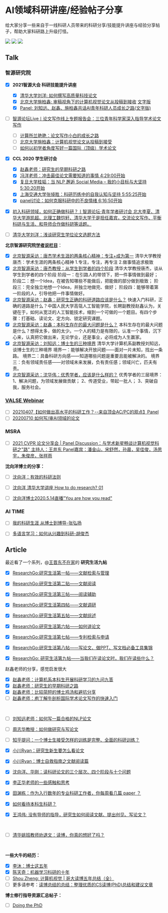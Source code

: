 # AI领域科研讲座/经验帖子分享

给大家分享一些来自于一线科研人员带来的科研分享/技能提升讲座与经验分享帖子，帮助大家科研路上升级打怪。

![](https://img.shields.io/badge/build-welcome%20to%20contribute%EF%BC%81-brightgreen.svg) ![](https://img.shields.io/github/stars/SinclairCoder/do-research-in-AI?style=social) ![](https://img.shields.io/github/contributors/SinclairCoder/do-research-in-AI?style=social)

## Talk

### 智源研究院
- [x] **2021智源大会 科研技能提升讲座**
  - [x] [清华大学刘洋: 如何撰写高质量科技论文](https://www.bilibili.com/video/BV1QK4y1g71C)
  - [x] [北京大学施柏鑫: 审稿视角下的计算机视觉论文从投稿到接收](https://www.bilibili.com/video/BV1p64y1R7JP) [文字版](https://mp.weixin.qq.com/s?__biz=MzA5ODEzMjIyMA==&mid=2247612318&idx=1&sn=b54621e959c2f4850a3fcc7486e0199a&chksm=90953e0da7e2b71b660dc0a7feefbf08a26db78bee5eaba73bf277ee0562b98d6d32a4a1d093&mpshare=1&scene=23&srcid=0623cDFA9oHwwdz4aCtpF8di&sharer_sharetime=1624455513912&sharer_shareid=e3fac610a51f80cbddf092286e1a80a1#rd)
  - [x] [Panel: 刘知远、赵鑫、施柏鑫共话AI青年科研人员成长之路(文字版)](https://mp.weixin.qq.com/s?__biz=MzA5ODEzMjIyMA==&mid=2247609974&idx=1&sn=8f7e24564b905893536d536bb06f6471&chksm=909527e5a7e2aef35cf35cc93b4cacafa8e1b2a63e8af6627e25d91348f3884364c81ef05bc8&mpshare=1&scene=23&srcid=0612Y2h0bzkx8ZVAkkmWCfik&sharer_sharetime=1623471321678&sharer_shareid=e3fac610a51f80cbddf092286e1a80a1#rd)

- [ ] [智源论坛Live丨论文写作线上专题报告会：三位青年科学家深入指导学术论文写作](https://www.bilibili.com/video/BV1n7411o7dU)
  - [ ] [计算所兰艳艳：论文写作小白的成长之路](https://www.bilibili.com/video/BV1n7411o7dU?p=1)
  - [ ] [北京大学施柏鑫：计算机视觉论文从投稿到接受](https://www.bilibili.com/video/BV1Ha4y1x7sk)
  - [ ] [如何以初学者角度写好一篇国际（顶级）学术论文](https://www.bilibili.com/video/BV1n7411o7dU?p=3)

- [x] **CCL 2020 学生研讨会**
  - [x] [赵鑫老师：研究生的早期科研之路](https://www.bilibili.com/video/BV1cD4y1R7WL)
  - [x] [冯洋老师：冲击最佳论文需要知道的事情 4:29:00开始](https://www.bilibili.com/video/BV1zA411j7h5)
  - [x] [复旦大学桂韬：当 NLP 邂逅 Social Media – 我的小目标与大坚持 5:30:20开始](https://www.bilibili.com/video/BV1zA411j7h5)
  - [x] [上海交通大学张倬胜：科研历练中的自我认知与坚持 5:55:25开始](https://www.bilibili.com/video/BV1zA411j7h5)
  - [x] [panel讨论：如何克服科研中的不良情绪 6:16:50开始](https://www.bilibili.com/video/BV1zA411j7h5)
- [x] [初入科研领域，如何正确做科研？丨智源论坛·青年学者研讨会 北大李夏、清华大学游凯超、北理工魏恺轩、清华大学于是担任嘉宾，交流论文写作、平衡科研与生活、和导师合作做科研等话题。](https://www.bilibili.com/video/BV1A54y1D7HX)

- [ ] [清华大学刘洋：浅谈研究生学位论文选题方法](https://www.bilibili.com/video/BV1fE411g7Kj)





**北京智源研究院[学者说栏目](https://space.bilibili.com/424100065/channel/detail?cid=150211)**：

- [x] [北京智源采访：唐杰学术生涯的两条核心精神：专注+成为第一](https://www.bilibili.com/video/BV1uK411A7JR)  清华大学教授唐杰：学术生涯的两条核心精神 1.专注，专注，再专注 2.做事情追求极致
- [x] [北京智源采访：唐杰教授：从学生到学者的四个阶段](https://www.bilibili.com/video/BV1ay4y1k721) 清华大学教授唐杰，谈从学生到学者的四个阶段 阶段一：在引路人的带领下，把一件事情做到最好； 阶段二：想一个Idea，在被告知哪些不能做后，把能做的部分做到极致； 阶段三：完全独立地想一个Idea，并独立地做完、做好； 阶段四：能够带着第一阶段的人，引导他把一件事情做好。
- [x] [北京智源采访：赵鑫：研究生正确的科研道路应该是什么？](https://www.bilibili.com/video/BV1RK4y177dw) 快速入门科研，正确的道路是什么？中国人民大学高瓴人工智能学院，长聘副教授赵鑫认为，关键在于，如何从宽泛的人工智能技术，缩到一个可做的一个题目。有四个步骤：打基础、读论文、定方向、锁定研究课题。
- [x] [北京智源采访：赵鑫：本科生存在的最大问题是什么？](https://www.bilibili.com/video/BV1NV411y7oM) 本科生存在的最大问题是什么？想得太多，做的太少。一个人的精力是有限的，认准一个事情，沉下心来，认真把它做出来，无论学业，还是事业，必将成为人生赢家。
- [x] [北京智源采访：刘知远：博士生的三种境界](https://www.bilibili.com/video/BV1ra4y1j7pc)  清华大学计算机系副教授刘知远，谈博士生的三种境界 境界一：能够解决开放问题——面对一片未知，找出一条路。 境界二：具备科研方向感——知道哪些问题是重要且能被解决的。 境界三：负有领域责任感——对领域未来发展，负有责任感；领域兴亡，匹夫有责。
- [x] [北京智源采访：沈华伟：优秀学者，应该是什么样的？](https://www.bilibili.com/video/BV14p4y1k7bx) 优秀学者的三层境界： 1、解决问题，为领域发展做贡献； 2、传道受业，带起一批人； 3、突破自我，服务社会。

### [VALSE Webinar](https://space.bilibili.com/562085182)

   - [ ] [20210407【如何做出高水平的科研工作？--来自顶会AC/PC的观点】Panel](https://www.bilibili.com/video/BV1bB4y1w7Kq)
   - [ ] [20200710 如何写/审AI领域的论文](https://www.bilibili.com/video/BV1bB4y1w7Kq)

### MSRA
- [ ] [2021 CVPR 论文分享会 | Panel Discussion：与学术新星畅谈计算机视觉科研之"路" 主持人：王井东 Panel嘉宾：潘金山，宋舒然，孙晨，吴佳俊，汤思宇，朱俊彦，张祥雨](https://www.bilibili.com/video/BV1HN411f7fj)

**沈向洋博士的分享：**
- [ ] [沈向洋：有效的科研法则](https://www.bilibili.com/video/BV17Q4y1T7ML?from=search&seid=1663734638736103523)
- [ ] [沈向洋 清华大学讲座 How to do research? 01](https://www.bilibili.com/video/BV1kk4y1C7xJ?from=search&seid=10079993400395745686)
- [ ] [沈向洋博士2020.5.14直播"You are how you read"](https://www.bilibili.com/video/BV1df4y1m74k?from=search&seid=1663734638736103523)


### AI TIME
- [ ] [我的科研生涯 从博士到博导-张弘扬](https://www.bilibili.com/video/BV1XX4y1A7eH)
- [ ] [多语言学习：如何从兴趣到科研-胡俊杰](https://www.bilibili.com/video/BV1Po4y1C71T)


## Article
最近看了一个系列，@[王晋东不在家](https://www.zhihu.com/people/jindongwang)的 **研究生活九帖**

- [x] [ResearchGo:研究生活第一帖——文献检索与管理](https://zhuanlan.zhihu.com/p/22323250?refer=wjdml)
- [x] [ResearchGo:研究生活第二贴——文献阅读](https://zhuanlan.zhihu.com/p/22402393?refer=wjdml)
- [x] [ResearchGo:研究生活第三帖——阅读辅助](https://zhuanlan.zhihu.com/p/22622502?refer=wjdml)
- [x] [ResearchGo:研究生活第四帖——文献调研](https://zhuanlan.zhihu.com/p/23178836?refer=wjdml)
- [x] [ResearchGo:研究生活第五帖——文献综述](https://zhuanlan.zhihu.com/p/23356843?refer=wjdml)
- [x] [ResearchGo:研究生活第六帖——如何讲论文](https://zhuanlan.zhihu.com/p/23872063?refer=wjdml)
- [x] [ResearchGo:研究生活第七帖——专利检索与申请](https://zhuanlan.zhihu.com/p/25191025)
- [x] [ResearchGo:研究生活第八帖——写论文、做PPT、写文档必备工具集锦](https://zhuanlan.zhihu.com/p/62100815)
- [x] [ResearchGo: 研究生活第九帖——当我们在读论文时，我们在读些什么？](https://zhuanlan.zhihu.com/p/124855923)


赵鑫老师的分享，感觉启发很大

- [x] [赵鑫老师：计算机系本科生开展科研学习的九问九答](https://zhuanlan.zhihu.com/p/139287474)
- [x] [赵鑫老师：研究生的早期科研之路](https://zhuanlan.zhihu.com/p/149020933)
- [x] [赵鑫老师：比较简短的博士鸡汤和避坑分享](https://zhuanlan.zhihu.com/p/201353873)
- [ ] [赵鑫老师：庖丁解牛剖析国际学术论文写作的快速入门](https://mp.weixin.qq.com/s/v8AuRYtLuQoRkwgsreqsZw)

<br />

- [ ] [刘知远老师：如何写一篇合格的NLP论文](https://zhuanlan.zhihu.com/p/58752815)
- [ ] [周志华教授：如何做研究与写论文](https://zhuanlan.zhihu.com/p/98747105)

- [ ] [知乎提问：一个博士生接受怎样的训练是完整、全面的科研训练？](https://www.zhihu.com/question/384512106/answer/1131397675)

- [x] [小川Ryan：研究生新生要怎么看论文](https://www.zhihu.com/question/304334959/answer/828667356)
- [x] [小川Ryan：博士自救指南之文献阅读篇](https://zhuanlan.zhihu.com/p/271170768)

- [x] [沈向洋、华刚：读科研论文的三个层次、四个阶段与十个问题](https://zhuanlan.zhihu.com/p/163227375)

- [x] [李正华老师的一些感触和思考](http://hlt.suda.edu.cn/index.php/My-thoughts-zhenghua)

- [x] [田渊栋：作为入行数年的专业科研工作者，你每周看几篇 paper ？](https://www.zhihu.com/question/30022694/answer/224543003)
- [x] [如何看待本科生科研？](https://www.zhihu.com/question/457315333/answer/1871259279)

- [x] [王鸿伟: 没有导师的指导，研究生如何阅读文献、提出创见、写论文？](https://www.zhihu.com/question/23647187/answer/568803695)

<br />

- [ ] [清华姚班教师劝退文：读博，你真的想好了吗？](https://mp.weixin.qq.com/s?__biz=MzA5ODEzMjIyMA==&mid=2247612544&idx=2&sn=0486229e5b1dd56fdaaba08ae9b49995&chksm=90953113a7e2b80547bb5bca96519d19f5e224bb941342cd2abe065578a9e4f578164daec629&mpshare=1&scene=23&srcid=06244m9oScThhVGeq1QRWMz4&sharer_sharetime=1624532114632&sharer_shareid=e3fac610a51f80cbddf092286e1a80a1#rd)

<br />

**一些大牛的经历：**

- [x] [李沐：博士这五年](https://zhuanlan.zhihu.com/p/25099638)
- [x] [陈天奇：机器学习科研的十年](https://zhuanlan.zhihu.com/p/74249758)
- [ ] [Shou Zheng: 计算机视觉 | 哥大读博五年总结（全）](https://zhuanlan.zhihu.com/p/338193330)
- [ ] 更多请参考：[读博总结的总结：整理优质的CS读博(PhD)总结和建议文章](https://zhuanlan.zhihu.com/p/347223193)

**博士修行指导资源汇总帖子：**
- [ ] [Doing the PhD](https://github.com/shengyp/doing_the_PhD)




